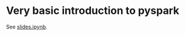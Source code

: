 # Very basic introduction to pyspark

See [slides.ipynb](https://github.com/tdhopper/rta-pyspark-presentation/blob/master/slides.ipynb).

